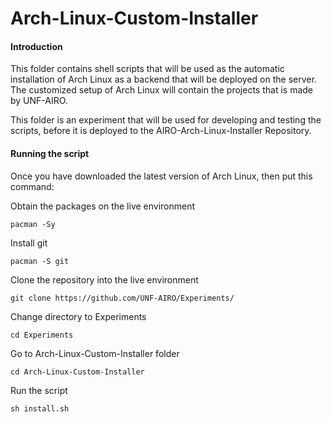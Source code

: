 # Arch-Linux-Custom-Installer

#### Introduction

This folder contains shell scripts that will be used as the automatic installation of Arch Linux as a backend that will be deployed on the server. The customized setup of Arch Linux will contain the projects that is made by UNF-AIRO. 

This folder is an experiment that will be used for developing and testing the scripts, before it is deployed to the AIRO-Arch-Linux-Installer Repository. 

#### Running the script

Once you have downloaded the latest version of Arch Linux, then put this command: 



Obtain the  packages on the live environment

```shell
pacman -Sy
```



Install git

```shell
pacman -S git
```



Clone the repository into the live environment

```shell
git clone https://github.com/UNF-AIRO/Experiments/
```



Change directory to Experiments

```shell
cd Experiments
```



Go to Arch-Linux-Custom-Installer folder 

```shell
cd Arch-Linux-Custom-Installer
```





Run the script

```shell
sh install.sh
```
